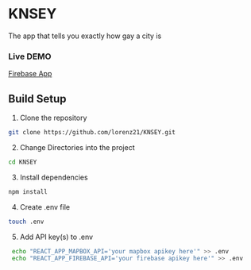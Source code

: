 # KNSEY
 The app that tells you exactly how gay a city is

### Live DEMO
[Firebase App](https://knsey-bce8e.firebaseapp.com)

## Build Setup

1. Clone the repository
  ```sh
  git clone https://github.com/lorenz21/KNSEY.git
  ```

2. Change Directories into the project
  ```sh
  cd KNSEY
  ```

3. Install dependencies
  ```sh
  npm install
  ```

4. Create .env file
  ```sh
  touch .env
  ```

5. Add API key(s) to .env
  ```sh
   echo "REACT_APP_MAPBOX_API='your mapbox apikey here'" >> .env
   echo "REACT_APP_FIREBASE_API='your firebase apikey here'" >> .env
  ```